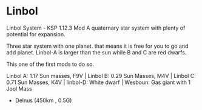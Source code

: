# Linbol
Linbol System - KSP 1.12.3 Mod
A quaternary star system with plenty of potential for expansion.

Three star system with one planet.  that means it is free for you to go and add planet. Linbol-A is larger than the sun while B and C are red dwarfs.

This one of the first mods to do so.

Linbol A: 1.17 Sun masses, F9V | 
Linbol B: 0.29 Sun Masses, M4V | 
Linbol C: 0.71 Sun Masses, K4V | 
linbol-D: White dwarf |
Wesboun:  Gas giant with 1 Jool Mass
 - Delnus (450km , 0.5G)
